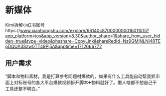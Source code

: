 # 新媒体

Kimi拆解小红书账号https://www.xiaohongshu.com/explore/66140c87000000001b011515?app_platform=ios&app_version=8.30&author_share=1&share_from_user_hidden=true&type=video&xhsshare=CopyLink&shareRedId=Nz9GMjNLNj48TEpDQUA3Szw0TT49Pj5A&apptime=1712666772

## 用户需求

“脚本和物料素材，我是打算参考同题材爆款的。如果有什么工具能自动帮我抓市面上对标账号的各大平台爆款视频拆开脚本➕物料就好了。懒人啥都不想自己干 工具还整不明白。”
